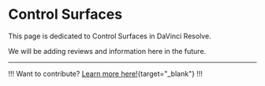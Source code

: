 # Control Surfaces

This page is dedicated to Control Surfaces in DaVinci Resolve.

We will be adding reviews and information here in the future.

---

!!!
Want to contribute? [Learn more here!](/contribute/){target="_blank"}
!!!